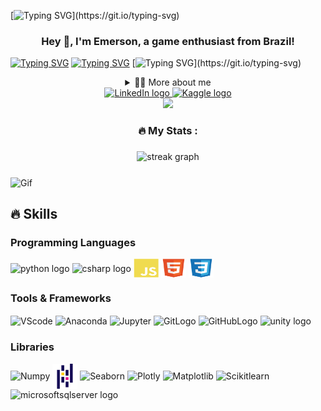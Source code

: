 <!--título-->
[![Typing SVG](https://readme-typing-svg.demolab.com?font=Fira+Code&weight=600&size=40&pause=1000&color=F7F7F7&center=true&vCenter=true&width=1000&lines=Hello+World!)](https://git.io/typing-svg)

<!-- Presentation -->
<p>
<h3 align="center"> Hey 👋, I'm Emerson, a game enthusiast from Brazil!</h3>
 

[![Typing SVG](https://readme-typing-svg.demolab.com?font=Fira+Code&weight=800&size=16&duration=1000&pause=1000&color=F7F7F7&center=true&vCenter=true&multiline=true&repeat=false&width=1000&height=30&lines=%F0%9F%94%AD+I%E2%80%99m+working+as+Network+Analyst)](https://git.io/typing-svg)
[![Typing SVG](https://readme-typing-svg.demolab.com?font=Fira+Code&weight=800&size=16&duration=1000&pause=1000&color=F7F7F7&center=true&vCenter=true&multiline=true&repeat=false&width=1000&height=30&lines=%F0%9F%93%9A+I'm+currently+studying%3A)](https://git.io/typing-svg)
[![Typing SVG](https://readme-typing-svg.demolab.com?font=Fira+Code&weight=800&size=16&duration=1000&pause=1000&color=F7F7F7&center=true&vCenter=true&random=true&width=1000&height=20&lines=DevOps;Software+Development;Artificial+Intelligence;Machine+Learning;English;German;Spanish;)](https://git.io/typing-svg)




</p>

<!-- Dropdown -->
<details align="center">
  <summary>👨‍💻 More about me</summary>

  - 💬 I live in Brazil and have an immense curiosity about technology, science, psychology, and philosophy.

  - ⚡ I love chillin' with movies and series, and diving into cool story games in my free time
</details>

<!-- Links -->
<div align="center">
  <a href="https://www.linkedin.com/in/emerson-martins-951321184/" target="_blank">
    <img src="https://img.shields.io/static/v1?message=LinkedIn&logo=linkedin&label=&color=0077B5&logoColor=white&labelColor=&style=for-the-badge" height="25" alt="LinkedIn logo" />
  </a>
  <a href="https://www.kaggle.com/emersonmrd" target="_blank">
    <img src="https://img.shields.io/static/v1?message=Kaggle&logo=kaggle&label=&color=20BEFF&logoColor=white&labelColor=&style=for-the-badge" height="25" alt="Kaggle logo" />
  </a>
</div>
<div align="center">
  <img src="https://profile-counter.glitch.me/emersonmrd/count.svg?"  />
</div>


<!-- GithubStats -->
<h3 align="center">🔥   My Stats :</h3>

###

<div align="center">
  <img src="https://streak-stats.demolab.com?user=emersonmrd&locale=en&mode=daily&theme=dark&hide_border=false&border_radius=5&order=3" height="150" alt="streak graph"  />
</div>

###

 <!-- GIF -->
<p align="left">
  <img align="center" src="https://github.com/emersonmrd/emersonmrd/assets/138334126/fdd9071d-e5c7-4ba7-911d-741544b4856e" alt="Gif">
</p>
  
## 🔥 Skills
<!-- Skills: Programming Languages -->
  <div style="flex-basis: 48%;">
    <h3>Programming Languages</h3>
    <img align="center"  alt="python logo" height="30" width="40" src="https://cdn.jsdelivr.net/gh/devicons/devicon/icons/python/python-original.svg"/>
    <img align="center"  alt="csharp logo" height="30" width="40" src="https://cdn.jsdelivr.net/gh/devicons/devicon/icons/csharp/csharp-original.svg"/>
    <img align="center" alt="Js" height="30" width="40" src="https://raw.githubusercontent.com/devicons/devicon/master/icons/javascript/javascript-plain.svg">
    <img align="center" alt="HTML" height="30" width="40" src="https://raw.githubusercontent.com/devicons/devicon/master/icons/html5/html5-original.svg">
    <img align="center" alt="CSS" height="30" width="40" src="https://raw.githubusercontent.com/devicons/devicon/master/icons/css3/css3-original.svg">
  </div>
  
  <!-- Skills: Tools & Frameworks -->
  <div style="flex-basis: 48%;">
    <h3>Tools & Frameworks</h3>
    <img align="center" alt="VScode" height="30" width="40" src="https://cdn.jsdelivr.net/gh/devicons/devicon/icons/vscode/vscode-original.svg" />
    <img align="center" alt="Anaconda" height="30" width="40" src="https://cdn.jsdelivr.net/gh/devicons/devicon/icons/anaconda/anaconda-original.svg" />
    <img align="center" alt="Jupyter" height="30" width="40" src="https://cdn.jsdelivr.net/gh/devicons/devicon/icons/jupyter/jupyter-original.svg" />
    <img align="center" alt="GitLogo" height="30" width="40" src="https://cdn.jsdelivr.net/gh/devicons/devicon/icons/git/git-original.svg" />
    <img align="center" alt="GitHubLogo" height="30" width="40" src="https://cdn.jsdelivr.net/gh/devicons/devicon/icons/github/github-original.svg" />
    <img align="center" alt="unity logo" height="40" width="40" src="https://cdn.jsdelivr.net/gh/devicons/devicon/icons/unity/unity-original.svg" />
  </div>

   <!-- Skills: Libraries -->
  <div style="flex-basis: 48%;">
    <h3>Libraries</h3>
    <img align="center" alt="Numpy" height="40" width="40" src="https://cdn.jsdelivr.net/gh/devicons/devicon/icons/numpy/numpy-original.svg" />
    <img align="center" alt="Pandas" height="40" width="40" src="https://raw.githubusercontent.com/devicons/devicon/2ae2a900d2f041da66e950e4d48052658d850630/icons/pandas/pandas-original.svg" />
    <img align="center" alt="Seaborn" height="40" width="40"  src="https://seaborn.pydata.org/_images/logo-mark-lightbg.svg" />
    <img align="center" alt="Plotly" height="40" width="40" src="https://cdn.jsdelivr.net/gh/devicons/devicon@latest/icons/plotly/plotly-original.svg" />
    <img align="center" alt="Matplotlib" height="40" width="40" src="https://cdn.jsdelivr.net/gh/devicons/devicon@latest/icons/matplotlib/matplotlib-original.svg" />
    <img align="center" alt="Scikitlearn" height="40" width="40" src="https://cdn.jsdelivr.net/gh/devicons/devicon@latest/icons/scikitlearn/scikitlearn-original.svg" />
    <img align="center" alt="microsoftsqlserver logo" height="40" width="40" src="https://cdn.jsdelivr.net/gh/devicons/devicon/icons/microsoftsqlserver/microsoftsqlserver-plain.svg" />
  </div>
